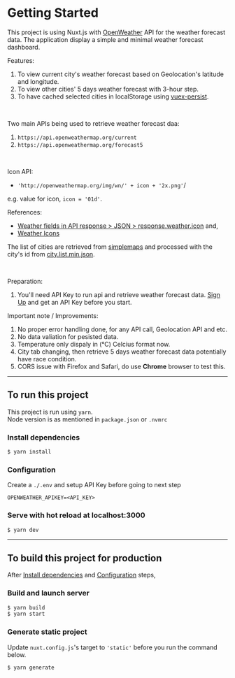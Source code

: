 # Getting Started

This project is using Nuxt.js with [OpenWeather](https://openweathermap.org/api) API for the weather forecast data. The application display a simple and minimal weather forecast dashboard.

Features:
1. To view current city's weather forecast based on Geolocation's latitude and longitude.
2. To view other cities' 5 days weather forecast with 3-hour step.
3. To have cached selected cities in localStorage using [vuex-persist](https://github.com/championswimmer/vuex-persist).

<br>

Two main APIs being used to retrieve weather forecast daa:
1. `https://api.openweathermap.org/current`
2. `https://api.openweathermap.org/forecast5`

<br>

Icon API:
- `'http://openweathermap.org/img/wn/' + icon + '2x.png'`/

e.g. value for icon, `icon = '01d'`.

References:
- [Weather fields in API response > JSON > response.weather.icon](https://openweathermap.org/current#current_JSON) and,
- [Weather Icons](https://openweathermap.org/weather-conditions)

The list of cities are retrieved from [simplemaps](https://simplemaps.com/data/world-cities) and processed with the city's id from [city.list.min.json](http://bulk.openweathermap.org/sample/).

<br>

Preparation:
1. You'll need API Key to run api and retrieve weather forecast data. [Sign Up](https://openweathermap.org/) and get an API Key before you start.

Important note / Improvements:
1. No proper error handling done, for any API call, Geolocation API and etc.
2. No data valiation for pesisted data.
3. Temperature only dispaly in (°C) Celcius format now.
4. City tab changing, then retrieve 5 days weather forecast data potentially have race condition.
4. CORS issue with Firefox and Safari, do use **Chrome** browser to test this.

<hr>

## To run this project

This project is run using `yarn`.\
Node version is as mentioned in `package.json` or `.nvmrc`

### Install dependencies

```bash
$ yarn install
```

### Configuration

Create a `./.env` and setup API Key before going to next step

```
OPENWEATHER_APIKEY=<API_KEY>
```

### Serve with hot reload at localhost:3000

```bash
$ yarn dev
```

<hr>

## To build this project for production

After [Install dependencies](#install-dependencies) and [Configuration](#configuration) steps,
### Build and launch server

```bash
$ yarn build
$ yarn start
```

### Generate static project

Update `nuxt.config.js`'s target to `'static'` before you run the command below.

```bash
$ yarn generate
```


